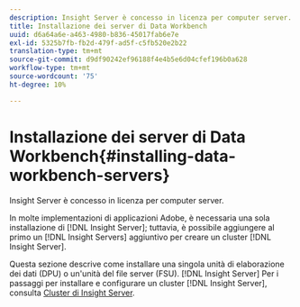 ```yaml
---
description: Insight Server è concesso in licenza per computer server.
title: Installazione dei server di Data Workbench
uuid: d6a64a6e-a463-4980-b836-45017fab6e7e
exl-id: 5325b7fb-fb2d-479f-ad5f-c5fb520e2b22
translation-type: tm+mt
source-git-commit: d9df90242ef96188f4e4b5e6d04cfef196b0a628
workflow-type: tm+mt
source-wordcount: '75'
ht-degree: 10%

---
```


# Installazione dei server di Data Workbench{#installing-data-workbench-servers}

Insight Server è concesso in licenza per computer server.

In molte implementazioni di applicazioni Adobe, è necessaria una sola installazione di [!DNL Insight Server]; tuttavia, è possibile aggiungere al primo un [!DNL Insight Servers] aggiuntivo per creare un cluster [!DNL Insight Server].

Questa sezione descrive come installare una singola unità di elaborazione dei dati (DPU) o un&#39;unità del file server (FSU). [!DNL Insight Server] Per i passaggi per installare e configurare un cluster [!DNL Insight Server], consulta [Cluster di Insight Server](../../../home/c-inst-svr/c-install-ins-svr/c-ins-svr-clstrs/c-abt-ins-svr-clsters.md).

